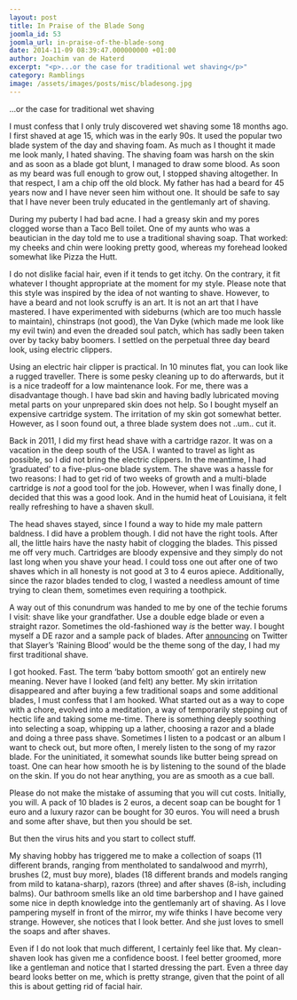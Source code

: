 ```yaml
---
layout: post
title: In Praise of the Blade Song
joomla_id: 53
joomla_url: in-praise-of-the-blade-song
date: 2014-11-09 08:39:47.000000000 +01:00
author: Joachim van de Haterd
excerpt: "<p>...or the case for traditional wet shaving</p>"
category: Ramblings
image: /assets/images/posts/misc/bladesong.jpg
---
```

<p>...or the case for traditional wet shaving</p>

<p>I must confess that I only truly discovered wet shaving some 18 months ago. I first shaved at age 15, which was in the early 90s. It used the popular two blade system of the day and shaving foam. As much as I thought it made me look manly, I hated shaving. The shaving foam was harsh on the skin and as soon as a blade got blunt, I managed to draw some blood. As soon as my beard was full enough to grow out, I stopped shaving altogether. In that respect, I am a chip off the old block. My father has had a beard for 45 years now and I have never seen him without one. It should be safe to say that I have never been truly educated in the gentlemanly art of shaving.</p>

<p>During my puberty I had bad acne. I had a greasy skin and my pores clogged worse than a Taco Bell toilet. One of my aunts who was a beautician in the day told me to use a traditional shaving soap. That worked: my cheeks and chin were looking pretty good, whereas my forehead looked somewhat like Pizza the Hutt.</p>

<p>I do not dislike facial hair, even if it tends to get itchy. On the contrary, it fit whatever I thought appropriate at the moment for my style. Please note that this style was inspired by the idea of not wanting to shave. However, to have a beard and not look scruffy is an art. It is not an art that I have mastered. I have experimented with sideburns (which are too much hassle to maintain), chinstraps (not good), the Van Dyke (which made me look like my evil twin) and even the dreaded soul patch, which has sadly been taken over by tacky baby boomers. I settled on the perpetual three day beard look, using electric clippers.</p>

<p>Using an electric hair clipper is practical. In 10 minutes flat, you can look like a rugged traveller. There is some pesky cleaning up to do afterwards, but it is a nice tradeoff for a low maintenance look. For me, there was a disadvantage though. I have bad skin and having badly lubricated moving metal parts on your unprepared skin does not help. So I bought myself an expensive cartridge system. The irritation of my skin got somewhat better. However, as I soon found out, a three blade system does not ..um.. cut it.</p>

<p>Back in 2011, I did my first head shave with a cartridge razor. It was on a vacation in the deep south of the USA. I wanted to travel as light as possible, so I did not bring the electric clippers. In the meantime, I had ‘graduated’ to a five-plus-one blade system. The shave was a hassle for two reasons: I had to get rid of two weeks of growth and a multi-blade cartridge is <em>not</em> a good tool for the job. However, when I was finally done, I decided that this was a good look. And in the humid heat of Louisiana, it felt really refreshing to have a shaven skull.</p>

<p>The head shaves stayed, since I found a way to hide my male pattern baldness. I did have a problem though. I did not have the right tools. After all, the little hairs have the nasty habit of clogging the blades. This pissed me off very much. Cartridges are bloody expensive and they simply do not last long when you shave your head. I could toss one out after one of two shaves which in all honesty is not good at 3 to 4 euros apiece. Additionally, since the razor blades tended to clog, I wasted a needless amount of time trying to clean them, sometimes even requiring a toothpick.</p>

<p>A way out of this conundrum was handed to me by one of the techie forums I visit: shave like your grandfather. Use a double edge blade or even a straight razor. Sometimes the old-fashioned way <em>is</em> the better way. I bought myself a DE razor and a sample pack of blades. After <a href="https://twitter.com/joachimvdhaterd/status/299616181885743105" target="_blank">announcing</a> on Twitter that Slayer’s 'Raining Blood’ would be the theme song of the day, I had my first traditional shave.</p>

<p>I got hooked. Fast. The term ‘baby bottom smooth’ got an entirely new meaning. Never have I looked (and felt) any better. My skin irritation disappeared and after buying a few traditional soaps and some additional blades, I must confess that I am hooked. What started out as a way to cope with a chore, evolved into a meditation, a way of temporarily stepping out of hectic life and taking some me-time. There is something deeply soothing into selecting a soap, whipping up a lather, choosing a razor and a blade and doing a three pass shave. Sometimes I listen to a podcast or an album I want to check out, but more often, I merely listen to the song of my razor blade. For the uninitiated, it somewhat sounds like butter being spread on toast. One can hear how smooth he is by listening to the sound of the blade on the skin. If you do not hear anything, you are as smooth as a cue ball.</p>

<p>Please do not make the mistake of assuming that you will cut costs. Initially, you will. A pack of 10 blades is 2 euros, a decent soap can be bought for 1 euro and a luxury razor can be bought for 30 euros. You will need a brush and some after shave, but then you should be set.</p>

<p>But then the virus hits and you start to collect stuff.</p>

<p>My shaving hobby has triggered me to make a collection of soaps (11 different brands, ranging from mentholated to sandalwood and myrrh), brushes (2, must buy more), blades (18 different brands and models ranging from mild to katana-sharp), razors (three) and after shaves (8-ish, including balms). Our bathroom smells like an old time barbershop and I have gained some nice in depth knowledge into the gentlemanly art of shaving. As I love pampering myself in front of the mirror, my wife thinks I have become very strange. However, she notices that I look better. And she just loves to smell the soaps and after shaves.</p>

<p>Even if I do not look that much different, I certainly feel like that. My clean-shaven look has given me a confidence boost. I feel better groomed, more like a gentleman and notice that I started dressing the part. Even a three day beard looks better on me, which is pretty strange, given that the point of all this is about getting rid of facial hair.</p>

